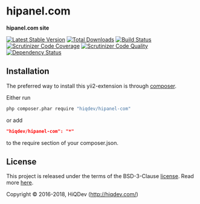 # hipanel.com

**hipanel.com site**

[![Latest Stable Version](https://poser.pugx.org/hiqdev/hipanel-com/v/stable)](https://packagist.org/packages/hiqdev/hipanel-com)
[![Total Downloads](https://poser.pugx.org/hiqdev/hipanel-com/downloads)](https://packagist.org/packages/hiqdev/hipanel-com)
[![Build Status](https://img.shields.io/travis/hiqdev/hipanel-com.svg)](https://travis-ci.org/hiqdev/hipanel-com)
[![Scrutinizer Code Coverage](https://img.shields.io/scrutinizer/coverage/g/hiqdev/hipanel-com.svg)](https://scrutinizer-ci.com/g/hiqdev/hipanel-com/)
[![Scrutinizer Code Quality](https://img.shields.io/scrutinizer/g/hiqdev/hipanel-com.svg)](https://scrutinizer-ci.com/g/hiqdev/hipanel-com/)
[![Dependency Status](https://www.versioneye.com/php/hiqdev:hipanel-com/dev-master/badge.svg)](https://www.versioneye.com/php/hiqdev:hipanel-com/dev-master)

## Installation

The preferred way to install this yii2-extension is through [composer](http://getcomposer.org/download/).

Either run

```sh
php composer.phar require "hiqdev/hipanel-com"
```

or add

```json
"hiqdev/hipanel-com": "*"
```

to the require section of your composer.json.

## License

This project is released under the terms of the BSD-3-Clause [license](LICENSE).
Read more [here](http://choosealicense.com/licenses/bsd-3-clause).

Copyright © 2016-2018, HiQDev (http://hiqdev.com/)
